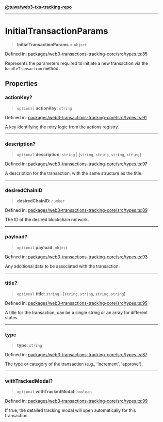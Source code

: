 [**@tuwa/web3-txs-tracking-repo**](../../../README.md)

***

# InitialTransactionParams

> **InitialTransactionParams** = `object`

Defined in: [packages/web3-transactions-tracking-core/src/types.ts:85](https://github.com/TuwaIO/web3-transactions-tracking/blob/ef26e0214bae02134bca62097cf4b010e691f9d5/packages/web3-transactions-tracking-core/src/types.ts#L85)

Represents the parameters required to initiate a new transaction via the `handleTransaction` method.

## Properties

### actionKey?

> `optional` **actionKey**: `string`

Defined in: [packages/web3-transactions-tracking-core/src/types.ts:91](https://github.com/TuwaIO/web3-transactions-tracking/blob/ef26e0214bae02134bca62097cf4b010e691f9d5/packages/web3-transactions-tracking-core/src/types.ts#L91)

A key identifying the retry logic from the actions registry.

***

### description?

> `optional` **description**: `string` \| \[`string`, `string`, `string`, `string`\]

Defined in: [packages/web3-transactions-tracking-core/src/types.ts:97](https://github.com/TuwaIO/web3-transactions-tracking/blob/ef26e0214bae02134bca62097cf4b010e691f9d5/packages/web3-transactions-tracking-core/src/types.ts#L97)

A description for the transaction, with the same structure as the title.

***

### desiredChainID

> **desiredChainID**: `number`

Defined in: [packages/web3-transactions-tracking-core/src/types.ts:89](https://github.com/TuwaIO/web3-transactions-tracking/blob/ef26e0214bae02134bca62097cf4b010e691f9d5/packages/web3-transactions-tracking-core/src/types.ts#L89)

The ID of the desired blockchain network.

***

### payload?

> `optional` **payload**: `object`

Defined in: [packages/web3-transactions-tracking-core/src/types.ts:93](https://github.com/TuwaIO/web3-transactions-tracking/blob/ef26e0214bae02134bca62097cf4b010e691f9d5/packages/web3-transactions-tracking-core/src/types.ts#L93)

Any additional data to be associated with the transaction.

***

### title?

> `optional` **title**: `string` \| \[`string`, `string`, `string`, `string`\]

Defined in: [packages/web3-transactions-tracking-core/src/types.ts:95](https://github.com/TuwaIO/web3-transactions-tracking/blob/ef26e0214bae02134bca62097cf4b010e691f9d5/packages/web3-transactions-tracking-core/src/types.ts#L95)

A title for the transaction, can be a single string or an array for different states.

***

### type

> **type**: `string`

Defined in: [packages/web3-transactions-tracking-core/src/types.ts:87](https://github.com/TuwaIO/web3-transactions-tracking/blob/ef26e0214bae02134bca62097cf4b010e691f9d5/packages/web3-transactions-tracking-core/src/types.ts#L87)

The type or category of the transaction (e.g., 'increment', 'approve').

***

### withTrackedModal?

> `optional` **withTrackedModal**: `boolean`

Defined in: [packages/web3-transactions-tracking-core/src/types.ts:99](https://github.com/TuwaIO/web3-transactions-tracking/blob/ef26e0214bae02134bca62097cf4b010e691f9d5/packages/web3-transactions-tracking-core/src/types.ts#L99)

If true, the detailed tracking modal will open automatically for this transaction.
